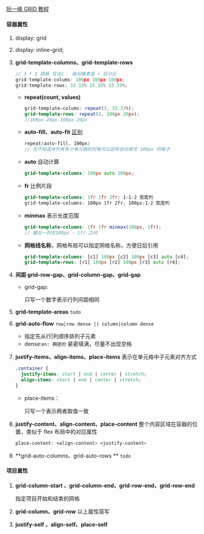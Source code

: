 [阮一峰 GRID 教程](http://www.ruanyifeng.com/blog/2019/03/grid-layout-tutorial.html)

#### 容器属性

1. display: grid 

2. display: inline-grid;

3. **grid-template-columns、grid-template-rows**
  
    ```js
    // 3 * 3 网格 写法1 - 绝对像素值 + 百分比
    grid-template-colums: 100px 100px 100px;
    grid-template-rows: 33.33% 33.33% 33.33%;
    ```
    
    - **repeat(count, values)**
    
      ```scss
      grid-template-colums: repeat(3, 33.33%);
      grid-template-rows: repeat(2, 100px 20px); 
      //100px-20px-100px-20px
      ```
    
    - **auto-fill、auto-fit** [区别](https://juejin.im/post/5a8c25d66fb9a0634d27b73b)
    
      ```scss
      repeat(auto-fill, 100px) 
      // 在不知道本列有多少单元格的时候可以这样自动填充 100px 的格子
      ```
    
    - **auto** 自动计算
    
      ```scss
      grid-template-columns: 100px auto 100px;
      ```
    
    - **fr** 比例片段
    
      ```scss
      grid-template-columns: 1fr 1fr 2fr; 1:1:2 宽度列
      grid-template-columns: 100px 1fr 2fr; 100px:1:2 宽度列
      ```
    
    - **minmax** 表示长度范围
    
      ```scss
      grid-template-columns: 1fr 1fr minmax(100px, 1fr);
      // 最后一列在100px - 1fr 之间
      ```
    
    - **网格线名称**，网格布局可以指定网格名称，方便日后引用
    
      ```scss
      grid-template-columns: [c1] 100px [c2] 100px [c3] auto [c4];
      grid-template-rows: [r1] 100px [r2] 100px [r3] auto [r4];
      ```
    
4. **间距 grid-row-gap、grid-column-gap、grid-gap**

    - grid-gap: <grid-row-gap> <grid-column-gap>

      只写一个数字表示行列间距相同

5. **grid-template-areas** `todo`

6. **grid-auto-flow** `row|row dense || column|column dense`

    - 指定先从行|列顺序排列子元素
    - dense:`en: 稠密的` 紧密填满，尽量不出现空格

7. **justify-items、align-items、place-items** 表示在单元格中子元素对齐方式

    ```scss
    .container {
      justify-items: start | end | center | stretch;
      align-items: start | end | center | stretch;
    }
    ```

    - place-items： <align-items> <justify-items>

      只写一个表示两者取值一致

8. **justify-content、align-content、place-content** 整个内容区域在容器的位置，类似于 flex 布局中的对应属性

   ```css
   place-content: <align-content> <justify-content>
   ```

9. **grid-auto-columns、grid-auto-rows ** `todo`

#### 项目属性

1. **grid-column-start 、grid-column-end、grid-row-end、grid-row-end**  

   指定项目开始和结束的网格

2. **grid-column、grid-row** 以上属性简写
3. **justify-self 、align-self、place-self**